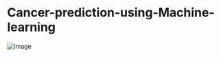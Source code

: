 # Cancer-prediction-using-Machine-learning


![image](https://github.com/chaitanyamhetre/Cancer-prediction-using-Machine-learning/assets/84397044/4084e230-2664-4067-908c-3dcb1b54e74a)
